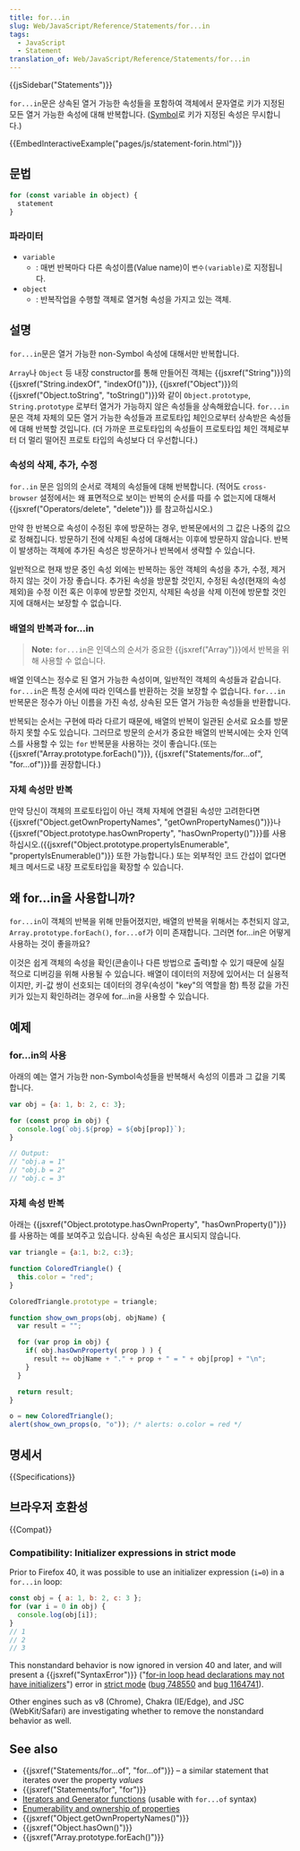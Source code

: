```yaml
---
title: for...in
slug: Web/JavaScript/Reference/Statements/for...in
tags:
  - JavaScript
  - Statement
translation_of: Web/JavaScript/Reference/Statements/for...in
---
```


{{jsSidebar("Statements")}}

`for...in`문은 상속된 열거 가능한 속성들을 포함하여 객체에서 문자열로 키가 지정된 모든 열거 가능한 속성에 대해 반복합니다. ([Symbol](/en-US/docs/Web/JavaScript/Reference/Global_Objects/Symbol)로 키가 지정된 속성은 무시합니다.)

{{EmbedInteractiveExample("pages/js/statement-forin.html")}}

## 문법

```js
for (const variable in object) {
  statement
}
```

### 파라미터

- `variable`
  - : 매번 반복마다 다른 속성이름(Value name)이 `변수(variable)`로 지정됩니다.
- `object`
  - : 반복작업을 수행할 객체로 열거형 속성을 가지고 있는 객체.

## 설명

`for...in`문은 열거 가능한 non-Symbol 속성에 대해서만 반복합니다.

 `Array`나 `Object` 등 내장 constructor를 통해 만들어진 객체는  {{jsxref("String")}}의 {{jsxref("String.indexOf", "indexOf()")}}, {{jsxref("Object")}}의 {{jsxref("Object.toString", "toString()")}}와 같이 `Object.prototype`, `String.prototype` 로부터 열거가 가능하지 않은 속성들을 상속해왔습니다. `for...in`문은 객체 자체의 모든 열거 가능한 속성들과 프로토타입 체인으로부터 상속받은 속성들에 대해 반복할 것입니다. (더 가까운 프로토타입의 속성들이 프로토타입 체인 객체로부터 더 멀리 떨어진 프로토 타입의 속성보다 더 우선합니다.)

### 속성의 삭제, 추가, 수정

<code>for..in</code> 문은 임의의 순서로 객체의 속성들에 대해 반복합니다. (적어도 <code>cross-browser</code> 설정에서는 왜 표면적으로 보이는 반복의 순서를 따를 수 없는지에 대해서  {{jsxref("Operators/delete", "delete")}} 를 참고하십시오.)

만약 한 반복으로 속성이 수정된 후에 방문하는 경우, 반복문에서의 그 값은 나중의 값으로 정해집니다. 방문하기 전에 삭제된 속성에 대해서는 이후에 방문하지 않습니다. 반복이 발생하는 객체에 추가된 속성은 방문하거나 반복에서 생략할 수 있습니다.

일반적으로 현재 방문 중인 속성 외에는 반복하는 동안 객체의 속성을 추가, 수정, 제거하지 않는 것이 가장 좋습니다. 추가된 속성을 방문할 것인지, 수정된 속성(현재의 속성 제외)을 수정 이전 혹은 이후에 방문할 것인지, 삭제된 속성을 삭제 이전에 방문할 것인지에 대해서는 보장할 수 없습니다.

### 배열의 반복과 for...in

> **Note:** `for...in`은 인덱스의 순서가 중요한 {{jsxref("Array")}}에서 반복을 위해 사용할 수 없습니다.

배열 인덱스는 정수로 된 열거 가능한 속성이며, 일반적인 객체의 속성들과 같습니다. `for...in`은 특정 순서에 따라 인덱스를 반환하는 것을 보장할 수 없습니다. `for...in`반복문은 정수가 아닌 이름을 가진 속성, 상속된 모든 열거 가능한 속성들을 반환합니다.

반복되는 순서는 구현에 따라 다르기 때문에, 배열의 반복이 일관된 순서로 요소를 방문하지 못할 수도 있습니다. 그러므로 방문의 순서가 중요한 배열의 반복시에는 숫자 인덱스를 사용할 수 있는 `for` 반복문을 사용하는 것이 좋습니다.(또는 {{jsxref("Array.prototype.forEach()")}}, {{jsxref("Statements/for...of", "for...of")}}를 권장합니다.)

### 자체 속성만 반복

만약 당신이 객체의 프로토타입이 아닌 객체 자체에 연결된 속성만 고려한다면 {{jsxref("Object.getOwnPropertyNames", "getOwnPropertyNames()")}}나 {{jsxref("Object.prototype.hasOwnProperty", "hasOwnProperty()")}}를 사용하십시오.({{jsxref("Object.prototype.propertyIsEnumerable", "propertyIsEnumerable()")}} 또한 가능합니다.)  또는 외부적인 코드 간섭이 없다면 체크 메서드로 내장 프로토타입을 확장할 수 있습니다.

## 왜 for...in을 사용합니까?

`for...in`이 객체의 반복을 위해 만들어졌지만, 배열의 반복을 위해서는 추천되지 않고,  `Array.prototype.forEach()`, `for...of`가 이미 존재합니다. 그러면 for...in은 어떻게 사용하는 것이 좋을까요?

이것은 쉽게 객체의 속성을 확인(콘솔이나 다른 방법으로 출력)할 수 있기 때문에 실질적으로 디버깅을 위해 사용될 수 있습니다. 배열이 데이터의 저장에 있어서는 더 실용적이지만, 키-값 쌍이 선호되는 데이터의 경우(속성이 "key"의 역할을 함) 특정 값을 가진 키가 있는지 확인하려는 경우에 for...in을 사용할 수 있습니다.

## 예제

### for...in의 사용

아래의 예는 열거 가능한 non-Symbol속성들을 반복해서 속성의 이름과 그 값을 기록합니다.

```js
var obj = {a: 1, b: 2, c: 3};

for (const prop in obj) {
  console.log(`obj.${prop} = ${obj[prop]}`);
}

// Output:
// "obj.a = 1"
// "obj.b = 2"
// "obj.c = 3"
```

### 자체 속성 반복

아래는 {{jsxref("Object.prototype.hasOwnProperty", "hasOwnProperty()")}} 를 사용하는 예를 보여주고 있습니다. 상속된 속성은 표시되지 않습니다.

```js
var triangle = {a:1, b:2, c:3};

function ColoredTriangle() {
  this.color = "red";
}

ColoredTriangle.prototype = triangle;

function show_own_props(obj, objName) {
  var result = "";

  for (var prop in obj) {
    if( obj.hasOwnProperty( prop ) ) {
      result += objName + "." + prop + " = " + obj[prop] + "\n";
    }
  }

  return result;
}

o = new ColoredTriangle();
alert(show_own_props(o, "o")); /* alerts: o.color = red */
```

## 명세서

{{Specifications}}

## 브라우저 호환성

{{Compat}}

### Compatibility: Initializer expressions in strict mode

Prior to Firefox 40, it was possible to use an initializer expression
(`i=0`) in a `for...in` loop:

```js example-bad
const obj = { a: 1, b: 2, c: 3 };
for (var i = 0 in obj) {
  console.log(obj[i]);
}
// 1
// 2
// 3
```

This nonstandard behavior is now ignored in version 40 and later, and will present a {{jsxref("SyntaxError")}} ("[for-in loop head declarations may not have initializers](/en-US/docs/Web/JavaScript/Reference/Errors/Invalid_for-in_initializer)") error in [strict mode](/en-US/docs/Web/JavaScript/Reference/Strict_mode) ([bug 748550](https://bugzilla.mozilla.org/show_bug.cgi?id=748550) and [bug 1164741](https://bugzilla.mozilla.org/show_bug.cgi?id=1164741)).

Other engines such as v8 (Chrome), Chakra (IE/Edge), and JSC (WebKit/Safari) are
investigating whether to remove the nonstandard behavior as well.

## See also

- {{jsxref("Statements/for...of", "for...of")}} – a similar statement that iterates
  over the property _values_
- {{jsxref("Statements/for", "for")}}
- [Iterators and Generator functions](/en-US/docs/Web/JavaScript/Guide/Iterators_and_Generators) (usable with `for...of` syntax)
- [Enumerability and ownership of properties](/en-US/docs/Web/JavaScript/Enumerability_and_ownership_of_properties)
- {{jsxref("Object.getOwnPropertyNames()")}}
- {{jsxref("Object.hasOwn()")}}
- {{jsxref("Array.prototype.forEach()")}}
